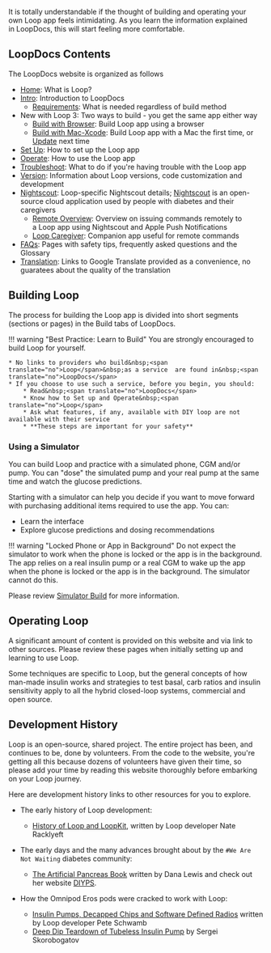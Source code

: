 It is totally understandable if the thought of building and operating your own&nbsp;<span translate="no">Loop</span>&nbsp;app feels intimidating. As you learn the information explained in&nbsp;<span translate="no">LoopDocs</span>, this will start feeling more comfortable.

## <span translate="no">LoopDocs</span>&nbsp;Contents

The&nbsp;<span translate="no">LoopDocs</span>&nbsp;website is organized as follows

* [Home](../index.md): What is&nbsp;<span translate="no">Loop</span>?
* [Intro](overview-intro.md): Introduction to&nbsp;<span translate="no">LoopDocs</span>
    * [Requirements](requirements.md): What is needed regardless of build method
* New with&nbsp;<span translate="no">Loop 3</span>: Two ways to build - you get the same app either way
    * [Build with Browser](../gh-actions/gh-overview.md): Build&nbsp;<span translate="no">Loop</span>&nbsp;app using a browser
    * [Build with Mac-Xcode](../build/overview.md): Build&nbsp;<span translate="no">Loop</span>&nbsp;app with a Mac the first time, or [Update](../build/updating.md) next time
* [Set Up](../loop-3/loop-3-overview.md): How to set up the&nbsp;<span translate="no">Loop</span>&nbsp;app
* [Operate](../operation/loop/open-loop.md): How to use the&nbsp;<span translate="no">Loop</span>&nbsp;app
* [Troubleshoot](../troubleshooting/overview.md): What to do if you're having trouble with the&nbsp;<span translate="no">Loop</span>&nbsp;app
* [Version](../version/overview-version.md): Information about&nbsp;<span translate="no">Loop</span>&nbsp;versions, code customization and development
* [<span translate="no">Nightscout</span>](../nightscout/overview.md): <span translate="no">Loop</span>-specific&nbsp;<span translate="no">Nightscout</span>&nbsp;details; [<span translate="no">Nightscout</span>](https://nightscout.github.io/) is an open-source cloud application used by people with diabetes and their caregivers
    * [Remote Overview](../nightscout/remote-overview.md): Overview on issuing commands remotely to a&nbsp;<span translate="no">Loop</span>&nbsp;app using&nbsp;<span translate="no">Nightscout</span>&nbsp;and Apple Push Notifications
    * [Loop Caregiver](../nightscout/loop-caregiver.md): Companion app useful for remote commands
* [FAQs](../faqs/overview-faqs.md): Pages with safety tips, frequently asked questions and the Glossary
* [Translation](../translate.md): Links to Google Translate provided as a convenience, no guaratees about the quality of the translation

## Building&nbsp;<span translate="no">Loop</span>

The process for building the&nbsp;<span translate="no">Loop</span>&nbsp;app is divided into short segments (sections or pages) in the Build tabs of&nbsp;<span translate="no">LoopDocs</span>.

!!! warning "Best Practice: Learn to Build"
    You are strongly encouraged to build&nbsp;<span translate="no">Loop</span>&nbsp;for yourself.

    * No links to providers who build&nbsp;<span translate="no">Loop</span>&nbsp;as a service  are found in&nbsp;<span translate="no">LoopDocs</span>
    * If you choose to use such a service, before you begin, you should:
        * Read&nbsp;<span translate="no">LoopDocs</span>
        * Know how to Set up and Operate&nbsp;<span translate="no">Loop</span>
        * Ask what features, if any, available with DIY loop are not available with their service
        * **These steps are important for your safety**

### Using a Simulator

You can build&nbsp;<span translate="no">Loop</span>&nbsp;and practice with a simulated phone, CGM and/or pump. You can "dose" the simulated pump and your real pump at the same time and watch the glucose predictions.

Starting with a simulator can help you decide if you want to move forward with purchasing additional items required to use the app. You can:

* Learn the interface
* Explore glucose predictions and dosing recommendations

!!! warning "Locked Phone or App in Background"
    Do not expect the simulator to work when the phone is locked or the app is in the background. The app relies on a real insulin pump or a real CGM to wake up the app when the phone is locked or the app is in the background. The simulator cannot do this.

Please review [Simulator Build](../version/simulator.md) for more information.

## Operating&nbsp;<span translate="no">Loop</span>

A significant amount of content is provided on this website and via link to other sources. Please review these pages when initially setting up and learning to use&nbsp;<span translate="no">Loop</span>.

Some techniques are specific to&nbsp;<span translate="no">Loop</span>, but the general concepts of how man-made insulin works and strategies to test basal, carb ratios and insulin sensitivity apply to all the hybrid closed-loop systems, commercial and open source.

## Development History

<span translate="no">Loop</span>&nbsp;is an open-source, shared project. The entire project has been, and continues to be, done by volunteers. From the code to the website, you're getting all this because dozens of volunteers have given their time, so please add your time by reading this website thoroughly before embarking on your&nbsp;<span translate="no">Loop</span>&nbsp;journey.

Here are development history links to other resources for you to explore.

* The early history of&nbsp;<span translate="no">Loop</span>&nbsp;development:
    * [History of&nbsp;<span translate="no">Loop</span>&nbsp;and&nbsp;<span translate="no">LoopKit</span>](https://medium.com/@loudnate/the-history-of-loop-and-loopkit-59b3caf13805), written by&nbsp;<span translate="no">Loop</span>&nbsp;developer Nate Racklyeft

* The early days and the many advances brought about by the `#We Are Not Waiting` diabetes community:
    * [The Artificial Pancreas Book](https://www.artificialpancreasbook.com/) written by Dana Lewis and check out her website [DIYPS](https://diyps.org).

* How the Omnipod Eros pods were cracked to work with&nbsp;<span translate="no">Loop</span>:
    * [Insulin Pumps, Decapped Chips and Software Defined Radios](https://medium.com/@ps2) written by&nbsp;<span translate="no">Loop</span>&nbsp;developer Pete Schwamb
    * [Deep Dip Teardown of Tubeless Insulin Pump](https://arxiv.org/ftp/arxiv/papers/1709/1709.06026.pdf) by Sergei Skorobogatov
